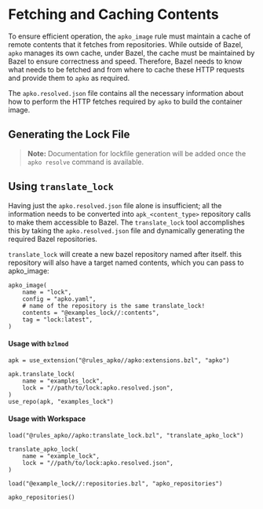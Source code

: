 # Fetching and Caching Contents

To ensure efficient operation, the `apko_image` rule must maintain a cache of remote contents that it fetches from repositories. While outside of Bazel, `apko` manages its own cache, under Bazel, the cache must be maintained by Bazel to ensure correctness and speed. Therefore, Bazel needs to know what needs to be fetched and from where to cache these HTTP requests and provide them to `apko` as required.

The `apko.resolved.json` file contains all the necessary information about how to perform the HTTP fetches required by `apko` to build the container image.

## Generating the Lock File

> **Note:** Documentation for lockfile generation will be added once the `apko resolve` command is available.

## Using `translate_lock`

Having just the `apko.resolved.json` file alone is insufficient; all the information needs to be converted into `apk_<content_type>` repository calls to make them accessible to Bazel. The `translate_lock` tool accomplishes this by taking the `apko.resolved.json` file and dynamically generating the required Bazel repositories.

`translate_lock` will create a new bazel repository named after itself. this repository will also have a target named contents, which you can pass to apko_image:

```starlark
apko_image(
    name = "lock",
    config = "apko.yaml",
    # name of the repository is the same translate_lock!
    contents = "@examples_lock//:contents",
    tag = "lock:latest",
)
```

#### Usage with `bzlmod`

```starlark
apk = use_extension("@rules_apko//apko:extensions.bzl", "apko")

apk.translate_lock(
    name = "examples_lock",
    lock = "//path/to/lock:apko.resolved.json",
)
use_repo(apk, "examples_lock")
```

#### Usage with Workspace

```starlark
load("@rules_apko//apko:translate_lock.bzl", "translate_apko_lock")

translate_apko_lock(
    name = "example_lock",
    lock = "//path/to/lock:apko.resolved.json",
)

load("@example_lock//:repositories.bzl", "apko_repositories")

apko_repositories()
```
